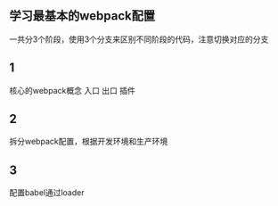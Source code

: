 ## 学习最基本的webpack配置
一共分3个阶段，使用3个分支来区别不同阶段的代码，注意切换对应的分支
## 1 
核心的webpack概念
入口
出口
插件

## 2
拆分webpack配置，根据开发环境和生产环境

## 3
配置babel通过loader